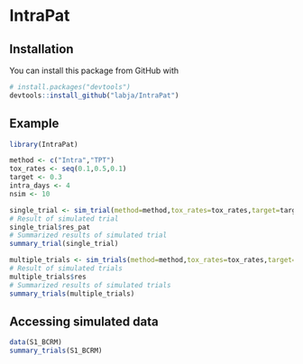 # IntraPat

## Installation

You can install this package from GitHub with
``` r
# install.packages("devtools")
devtools::install_github("labja/IntraPat")
```

## Example

``` r
library(IntraPat)

method <- c("Intra","TPT")
tox_rates <- seq(0.1,0.5,0.1)
target <- 0.3
intra_days <- 4
nsim <- 10

single_trial <- sim_trial(method=method,tox_rates=tox_rates,target=target,intra_days=intra_days)
# Result of simulated trial
single_trial$res_pat
# Summarized results of simulated trial
summary_trial(single_trial)

multiple_trials <- sim_trials(method=method,tox_rates=tox_rates,target=target,intra_days=intra_day,nsim=nsim)
# Result of simulated trials
multiple_trials$res
# Summarized results of simulated trials
summary_trials(multiple_trials)
```

## Accessing simulated data

``` r
data(S1_BCRM)
summary_trials(S1_BCRM)
```

